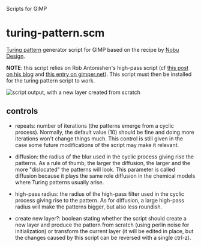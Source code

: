 Scripts for GIMP

# turing-pattern.scm

[Turing pattern](https://en.wikipedia.org/wiki/Turing_pattern) generator script for GIMP based on the recipe by [Nobu Design](https://www.youtube.com/watch?v=NZNl6N7PnF4).

**NOTE**: this script relies on Rob Antonishen's high-pass script (cf [this post on his blog](https://www.silent9.com/blog/archives/152-High-Pass-Filter-Plugin.html) and [this entry on gimper.net](https://gimper.net/resources/high-pass-filter.352/)). This script must then be installed for the turing pattern script to work.

![script output, with a new layer created from scratch](https://imgur.com/gallery/CVJTUBN)

## controls

- repeats: number of iterations (the patterns emerge from a cyclic process).
  Normally, the default value (10) should be fine and doing more iterations
  won't change things much. This control is still given in the case some future
  modifications of the script may make it relevant.

- diffusion: the radius of the blur used in the cyclic process giving rise the
  patterns. As a rule of thumb, the larger the diffusion, the larger and the
  more "dislocated" the patterns will look. This parameter is called diffusion
  because it plays the same role diffusion in the chemical models where Turing
  patterns usually arise.

- high-pass radius: the radius of the high-pass filter used in the cyclic
  process giving rise to the pattern. As for diffusion, a large high-pass
  radius will make the patterns bigger, but also less roundish.

- create new layer?: boolean stating whether the script should create a new
  layer and produce the pattern from scratch (using perlin noise for
  initialization) or transform the current layer (it will be edited in place,
  but the changes caused by this script can be reversed with a single ctrl-z).
